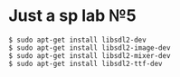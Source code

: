 # Just a sp lab №5

```
$ sudo apt-get install libsdl2-dev
$ sudo apt-get install libsdl2-image-dev
$ sudo apt-get install libsdl2-mixer-dev
$ sudo apt-get install libsdl2-ttf-dev
```
